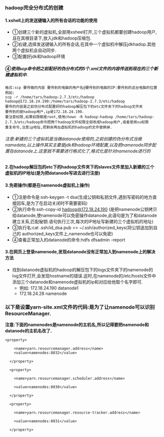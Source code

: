 ﻿### hadoop完全分布式的创建
#### 1.xshell上的发送键输入的所有会话的功能的使用
- ①创建三个新的虚拟机,全部用xsheel打开,三个虚拟机都要创建hadoop用户,且在其根目录下,放入jdk和hadoop压缩包.
- ②右键,选择发送键输入的所有会话,在其中一个虚拟机中解压jdkhadop.其他两个虚拟机会自动同步.
- ③配置好jdk和hadoop环境

##### ④使用scp命令把之前配好的伪分布式的5个.xml文件的内容传送到现在的三个新建虚拟机中.

```
格式:scp 要传输的内容 要传到的电脑的用户名@要传到的电脑的IP:要传到的这台电脑的位置
例如:
scp -r /home/tars/hadoop-2.7.3/etc/hadoop hadoop@172.18.24.190:/home/tars/hadoop-2.7.3/etc/hadoop
要传的内容是之前伪分布式配置好的hadoop解压包下的etc文件夹下的hadoop文件夹
要传到的是hadoop用户,ip是172.18.24.190.
要注意权限,如果权限都是root,使用chown -R hadoop:hadoop /home/tars/hadoop-2.7.3/etc/hadoop命令把两个hadoop文件权限全部改成hadoop用户,或者使用su权限
重复命令,注意ip地址,把剩余两台虚拟机的hadoop的文件替换掉.
```

###### 注意:新建的三个虚拟机是当做datanode使用的,之前创建的伪分布式当做namedata,以上操作其实主要是jdk和hadoop环境配置,以及把namenode同步配置在datanode上.这里就不需要进行格式化了,格式化是针对namenode进行的
#### 2.在hadoop解压包的etc下的hadoop文件夹下的slaves文件里加入新建的三个虚拟机的IP地址(是为把datanode写进去进行注册)
#### 3.免密操作(都是在namenode虚拟机上操作)
- ①注册命令是:ssh-keygen -t dsa(生成公钥和私钥文件,遇到写密码的地方直接回车,是为了在启动关闭时不需要密码)
- ②执行命令:ssh-copy-id hadoop@172.18.24.190 (是把namenode公钥拷贝给datanode,使namenode可以免密操作datanode,此语句是为了和datanode建立关系,匹配秘钥.语句执行三次,每次的IP地址写新建的三个虚拟机的地址)
- ③执行名:cat .ssh/id_dsa.pub >> ~/.ssh/authorized_keys(将公钥追加到自己的 authorized_keys文件上,namenode也可以免密)
- ④查看正常加入的datanode的命令:hdfs dfsadmin -report

#### 3.在网页上登录namenode,发现datanode没有正常加入到namenode上的解决方法
- 找到datanode虚拟机的hadoop的解压包下的logs文件夹下的namenode的log文件打开,会发现hostname的错误.这时,在namenode的/etc/hosts文件中添加三个datanode和namenode虚拟机的ip和对应给他取个名字即可.
	- 例如: 172.18.24.190  datanode1
	- 172.18.24.28 namenode

### 以下是设置yarn-site.xml文件的代码:是为了让namenode可以识别ResourceManager.
**注意:下面的namenodes是namenode的主机名,所以记得要把namenode和datanode的主机名改了.**
```
<property>

    <name>yarn.resourcemanager.address</name>
    <value>namenodes:8032</value>

  </property>

  <property>

    <name>yarn.resourcemanager.scheduler.address</name>

    <value>namenodes:8030</value>

  </property>

  <property>

    <name>yarn.resourcemanager.resource-tracker.address</name>

    <value>namenodes:8031</value>

  </property>
```
